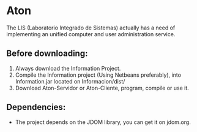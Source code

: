 # Aton
The LIS (Laboratorio Integrado de Sistemas) actually has a need of implementing an unified computer and user administration service.
## Before downloading:
1. Always download the Information Project.
2. Compile the Information project (Using Netbeans preferably), into Information.jar located on Informacion/dist/
3. Download Aton-Servidor or Aton-Cliente, program, compile or use it.
## Dependencies:
* The project depends on the JDOM library, you can get it on jdom.org.
